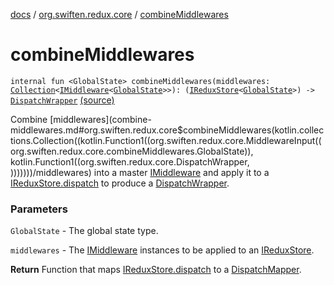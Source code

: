 [docs](../index.md) / [org.swiften.redux.core](index.md) / [combineMiddlewares](./combine-middlewares.md)

# combineMiddlewares

`internal fun <GlobalState> combineMiddlewares(middlewares: `[`Collection`](https://kotlinlang.org/api/latest/jvm/stdlib/kotlin.collections/-collection/index.html)`<`[`IMiddleware`](-i-middleware.md)`<`[`GlobalState`](combine-middlewares.md#GlobalState)`>>): (`[`IReduxStore`](-i-redux-store.md)`<`[`GlobalState`](combine-middlewares.md#GlobalState)`>) -> `[`DispatchWrapper`](-dispatch-wrapper/index.md) [(source)](https://github.com/protoman92/KotlinRedux/tree/master/common/common-core/src/main/kotlin/org/swiften/redux/core/Middleware.kt#L59)

Combine [middlewares](combine-middlewares.md#org.swiften.redux.core$combineMiddlewares(kotlin.collections.Collection((kotlin.Function1((org.swiften.redux.core.MiddlewareInput((org.swiften.redux.core.combineMiddlewares.GlobalState)), kotlin.Function1((org.swiften.redux.core.DispatchWrapper, )))))))/middlewares) into a master [IMiddleware](-i-middleware.md) and apply it to a [IReduxStore.dispatch](-i-dispatcher-provider/dispatch.md) to
produce a [DispatchWrapper](-dispatch-wrapper/index.md).

### Parameters

`GlobalState` - The global state type.

`middlewares` - The [IMiddleware](-i-middleware.md) instances to be applied to an [IReduxStore](-i-redux-store.md).

**Return**
Function that maps [IReduxStore.dispatch](-i-dispatcher-provider/dispatch.md) to a [DispatchMapper](-dispatch-mapper.md).

